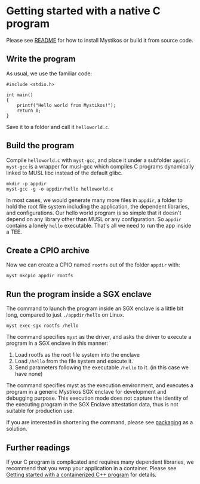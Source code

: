 # Getting started with a native C program

Please see [README](../README.md) for how to install Mystikos or build
it from source code.

## Write the program

As usual, we use the familiar code:
```
#include <stdio.h>

int main()
{
    printf("Hello world from Mystikos!");
    return 0;
}
```
Save it to a folder and call it `helloworld.c`.

## Build the program

Compile `helloworld.c` with `myst-gcc`, and place it under a subfolder
`appdir`. `myst-gcc` is a wrapper for musl-gcc which compiles C programs
dynamically linked to MUSL libc instead of the default glibc.

```
mkdir -p appdir
myst-gcc -g -o appdir/hello helloworld.c
```

In most cases, we would generate many more files in `appdir`, a folder to hold
the root file system including the application, the dependent libraries, and
configurations. Our hello world program is so simple that it doesn't depend
on any library other than MUSL or any configuration. So `appdir` contains
a lonely `hello` executable. That's all we need to run the app inside a TEE.

## Create a CPIO archive

Now we can create a CPIO named `rootfs` out of the folder `appdir` with:
```
myst mkcpio appdir rootfs
```

## Run the program inside a SGX enclave

The command to launch the program inside an SGX enclave is a little bit
long, compared to just `./appdir/hello` on Linux.

```
myst exec-sgx rootfs /hello
```

The command specifies `myst` as the driver, and asks the driver to execute
a program in a SGX enclave in this manner:

1. Load rootfs as the root file system into the enclave
1. Load `/hello` from the file system and execute it.
1. Send parameters following the executable `/hello` to it.
(in this case we have none)

The command specifies myst as the execution environment, and executes a
program in a generic Mystikos SGX enclave for development and debugging
purpose. This execution mode does not capture the identity of the
executing program in the SGX Enclave attestation data, thus is not
suitable for production use.

If you are interested in shortening the command, please see
[packaging](./sign-package.md) as a solution.

## Further readings

If your C program is complicated and requires many dependent libraries,
we recommend that you wrap your application in a container. Please see
[Getting started with a containerized C++ program](./user-getting-started-docker-c++.md)
for details.

